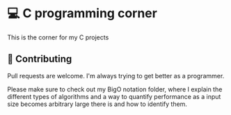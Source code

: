 # 💻 C programming corner

This is the corner for my C projects

## 🔧 Contributing
Pull requests are welcome. I'm always trying to get better as a programmer.

Please make sure to check out my BigO notation folder, where I explain the different types of algorithms and a way to quantify performance as a input 
size becomes arbitrary large there is and how to identify them.
